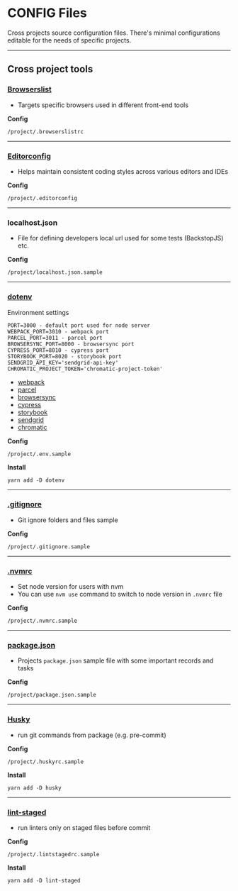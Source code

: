 # CONFIG Files

Cross projects source configuration files.
There's minimal configurations editable for the needs of specific projects.

---

## Cross project tools

### [Browserslist](https://github.com/browserslist/browserslist)

-   Targets specific browsers used in different front-end tools

**Config**

    /project/.browserslistrc

---

### [Editorconfig](https://editorconfig.org/)

-   Helps maintain consistent coding styles across various editors and IDEs

**Config**

    /project/.editorconfig

---

### localhost.json

-   File for defining developers local url used for some tests (BackstopJS) etc.

**Config**

    /project/localhost.json.sample

---

### [dotenv](https://www.npmjs.com/package/dotenv)

Environment settings

    PORT=3000 - default port used for node server
    WEBPACK_PORT=3010 - webpack port
    PARCEL_PORT=3011 - parcel port
    BROWSERSYNC_PORT=8000 - browsersync port
    CYPRESS_PORT=8010 - cypress port
    STORYBOOK_PORT=8020 - storybook port
    SENDGRID_API_KEY='sendgrid-api-key'
    CHROMATIC_PROJECT_TOKEN='chromatic-project-token'

-   [webpack](https://webpack.js.org)
-   [parcel](https://parceljs.org)
-   [browsersync](https://www.browsersync.io)
-   [cypress](www.cypress.io)
-   [storybook](https://storybook.js.org)
-   [sendgrid](https://app.sendgrid.com)
-   [chromatic](https://www.chromatic.com)

**Config**

    /project/.env.sample

**Install**

    yarn add -D dotenv

---

### [.gitignore](https://git-scm.com/docs/gitignore)

-   Git ignore folders and files sample

**Config**

    /project/.gitignore.sample

---

### [.nvmrc](https://github.com/nvm-sh/nvm)

-   Set node version for users with nvm
-   You can use `nvm use` command to switch to node version in `.nvmrc` file

**Config**

    /project/.nvmrc.sample

---

### [package.json](https://npm.github.io/using-pkgs-docs/package-json/the-package-json-file.html)

-   Projects `package.json` sample file with some important records and tasks

**Config**

    /project/package.json.sample

---

### [Husky](https://github.com/typicode/husky)

-   run git commands from package (e.g. pre-commit)

**Config**

    /project/.huskyrc.sample

**Install**

    yarn add -D husky

---

### [lint-staged](https://github.com/okonet/lint-staged)

-   run linters only on staged files before commit

**Config**

    /project/.lintstagedrc.sample

**Install**

    yarn add -D lint-staged
